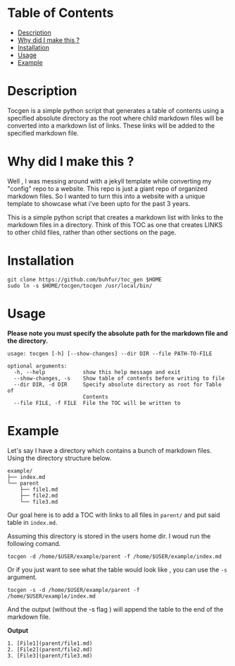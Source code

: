 <!-- TOC start (generated with https://github.com/derlin/bitdowntoc) -->

# Table of Contents

- [Description](#description)
- [Why did I make this ? ](#why-did-i-make-this-)
- [Installation ](#installation)
- [Usage ](#usage)
- [Example](#example)

<!-- TOC end -->


<!-- TOC --><a name="tocgen"></a>
# Description
Tocgen is a simple python script that generates a table of contents using a specified absolute directory as the root where child markdown files will be converted into a markdown list of links. These links will be added to the specified markdown file. 

<!-- TOC --><a name="why-did-i-make-this-"></a>
# Why did I make this ? 

Well , I was messing around with a jekyll template while converting my "config" repo to a website. This repo is just a giant repo of organized markdown files. So I wanted to turn this into a website with a unique template to showcase what i've been upto for the past 3 years.


This is a simple python script that creates a markdown list with links to the markdown files in a directory. Think of this TOC as one that creates LINKS to other child files, rather than other sections on the page.


<!-- TOC --><a name="installation"></a>
# Installation 

```
git clone https://github.com/buhfur/toc_gen $HOME
sudo ln -s $HOME/tocgen/tocgen /usr/local/bin/

```


<!-- TOC --><a name="usage"></a>
# Usage 

**Please note you must specify the absolute path for the markdown file and the directory.**


```
usage: tocgen [-h] [--show-changes] --dir DIR --file PATH-TO-FILE

optional arguments:
  -h, --help            show this help message and exit
  --show-changes, -s    Show table of contents before writing to file
  --dir DIR, -d DIR     Specify absolute directory as root for Table of
                        Contents
  --file FILE, -f FILE  File the TOC will be written to

```

<!-- TOC --><a name="example"></a>
# Example

Let's say I have a directory which contains a bunch of markdown files. Using the directory structure below.

```
example/
├── index.md
└── parent
    ├── file1.md
    ├── file2.md
    └── file3.md
```

Our goal here is to add a TOC with links to all files in `parent/` and put said table in `index.md`.

Assuming this directory is stored in the users home dir. I woud run the following comand. 

`tocgen -d /home/$USER/example/parent -f /home/$USER/example/index.md`

Or if you just want to see what the table would look like , you can use the `-s` argument.

`tocgen -s -d /home/$USER/example/parent -f /home/$USER/example/index.md`

And the output (without the -s flag ) will append the table to the end of the markdown file.

**Output**

```
1. [File1](parent/file1.md)
2. [File2](parent/file2.md)
3. [File3](parent/file3.md)
```

